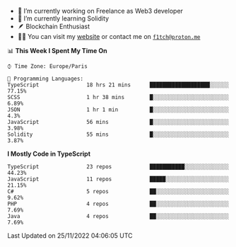 - 🔭 I’m currently working on Freelance as Web3 developer
- 🌱 I’m currently learning Solidity
- 🪶 Blockchain Enthusiast
- 👨‍💻 You can visit my [website](https://f1tch.xyz) or contact me on [`f1tch@proton.me`](mailto:f1tch@proton.me)

<!--START_SECTION:waka-->
📊 **This Week I Spent My Time On** 

```text
⌚︎ Time Zone: Europe/Paris

💬 Programming Languages: 
TypeScript               18 hrs 21 mins      ███████████████████░░░░░░   77.15% 
SCSS                     1 hr 38 mins        █░░░░░░░░░░░░░░░░░░░░░░░░   6.89% 
JSON                     1 hr 1 min          █░░░░░░░░░░░░░░░░░░░░░░░░   4.3% 
JavaScript               56 mins             █░░░░░░░░░░░░░░░░░░░░░░░░   3.98% 
Solidity                 55 mins             █░░░░░░░░░░░░░░░░░░░░░░░░   3.87%

```

**I Mostly Code in TypeScript** 

```text
TypeScript               23 repos            ███████████░░░░░░░░░░░░░░   44.23% 
JavaScript               11 repos            █████░░░░░░░░░░░░░░░░░░░░   21.15% 
C#                       5 repos             ██░░░░░░░░░░░░░░░░░░░░░░░   9.62% 
PHP                      4 repos             ██░░░░░░░░░░░░░░░░░░░░░░░   7.69% 
Java                     4 repos             ██░░░░░░░░░░░░░░░░░░░░░░░   7.69%

```



 Last Updated on 25/11/2022 04:06:05 UTC
<!--END_SECTION:waka-->
